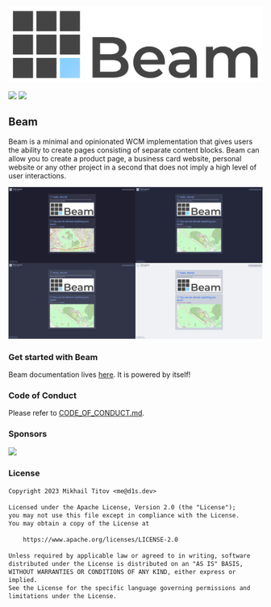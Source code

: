 [![](./img/banner.jpg)](https://github.com/d1snin/beam)

[![](https://github.com/d1snin/beam/actions/workflows/build.yml/badge.svg)](https://github.com/d1snin/beam/actions/workflows/build.yml)
[![](https://maven.d1s.dev/api/badge/latest/releases/dev/d1s/beam/beam-client?color=40c14a&name=maven.d1s.dev&prefix=v)](https://maven.d1s.dev/#/releases/dev/d1s/beam)

## Beam

Beam is a minimal and opinionated WCM implementation that gives users the ability to create pages consisting of separate
content blocks.
Beam can allow you to create a product page, a business card website, personal website or any other project in a second
that does not imply a high level of user interactions.

[![](./img/preview.jpg)](https://github.com/d1snin/beam)

### Get started with Beam

Beam documentation lives [here](https://beam.d1s.dev). It is powered by itself!

### Code of Conduct

Please refer to [CODE_OF_CONDUCT.md](./CODE_OF_CONDUCT.md).

### Sponsors
[![](https://resources.jetbrains.com/storage/products/company/brand/logos/jb_beam.png)](https://jb.gg/OpenSourceSupport)

### License

```
Copyright 2023 Mikhail Titov <me@d1s.dev>

Licensed under the Apache License, Version 2.0 (the "License");
you may not use this file except in compliance with the License.
You may obtain a copy of the License at

    https://www.apache.org/licenses/LICENSE-2.0

Unless required by applicable law or agreed to in writing, software
distributed under the License is distributed on an "AS IS" BASIS,
WITHOUT WARRANTIES OR CONDITIONS OF ANY KIND, either express or implied.
See the License for the specific language governing permissions and
limitations under the License.
```